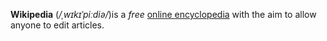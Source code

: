 **Wikipedia** (*/ˌwɪkɪˈpiːdiə/*)is a _free_ [online encyclopedia](https://exmale.com) with the aim to allow anyone to edit articles.

